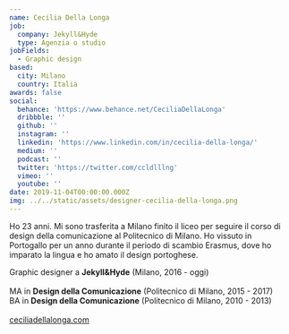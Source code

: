 ```yaml
---
name: Cecilia Della Longa
job:
  company: Jekyll&Hyde
  type: Agenzia o studio
jobFields:
  - Graphic design
based:
  city: Milano
  country: Italia
awards: false
social:
  behance: 'https://www.behance.net/CeciliaDellaLonga'
  dribbble: ''
  github: ''
  instagram: ''
  linkedin: 'https://www.linkedin.com/in/cecilia-della-longa/'
  medium: ''
  podcast: ''
  twitter: 'https://twitter.com/ccldlllng'
  vimeo: ''
  youtube: ''
date: 2019-11-04T00:00:00.000Z
img: ../../static/assets/designer-cecilia-della-longa.png
---
```


Ho 23 anni. Mi sono trasferita a Milano finito il liceo per seguire il corso di design della comunicazione al Politecnico di Milano. Ho vissuto in Portogallo per un anno durante il periodo di scambio Erasmus, dove ho imparato la lingua e ho amato il design portoghese.

Graphic designer a **Jekyll&Hyde** (Milano, 2016 - oggi)<br><br>
MA in **Design della Comunicazione** (Politecnico di Milano, 2015 - 2017)  
BA in **Design della Comunicazione** (Politecnico di Milano, 2010 - 2013)<br><br>
[ceciliadellalonga.com](http://www.ceciliadellalonga.com/)
